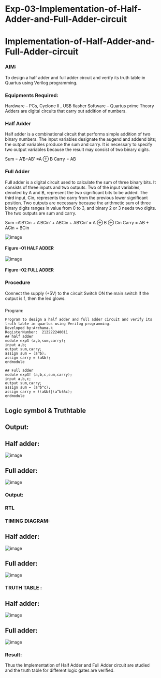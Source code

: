 # Exp-03-Implementation-of-Half-Adder-and-Full-Adder-circuit

# Implementation-of-Half-Adder-and-Full-Adder-circuit
### AIM:
To design a half adder and full adder circuit and verify its truth table in Quartus using Verilog programming.

### Equipments Required:
Hardware – PCs, Cyclone II , USB flasher
Software – Quartus prime
Theory
Adders are digital circuits that carry out addition of numbers.

### Half Adder
Half adder is a combinational circuit that performs simple addition of two binary numbers. The input variables designate the augend and addend bits; the output variables produce the sum and carry. It is necessary to specify two output variables because the result may consist of two binary digits.

Sum = A’B+AB’ =A ⊕ B Carry = AB

### Full Adder
Full adder is a digital circuit used to calculate the sum of three binary bits. It consists of three inputs and two outputs. Two of the input variables, denoted by A and B, represent the two significant bits to be added. The third input, Cin, represents the carry from the previous lower significant position. Two outputs are necessary because the arithmetic sum of three binary digits ranges in value from 0 to 3, and binary 2 or 3 needs two digits. The two outputs are sum and carry.

Sum =A’B’Cin + A’BCin’ + ABCin + AB’Cin’ = A ⊕ B ⊕ Cin Carry = AB + ACin + BCin

 ![image](https://user-images.githubusercontent.com/36288975/163552156-a13e5a56-c638-4110-97d9-8896907c8d25.png)

#### Figure -01 HALF ADDER 


![image](https://user-images.githubusercontent.com/36288975/163552057-b3547877-6d07-45b4-b7e0-bcfebfad9e1d.png)

#### Figure -02 FULL ADDER 

### Procedure

Connect the supply (+5V) to the circuit
Switch ON the main switch
If the output is 1, then the led glows.
### 
Program:
```
Program to design a half adder and full adder circuit and verify its truth table in quartus using Verilog programming.
Developed by:Archana.k
RegisterNumber:  212222240011
## half adder
module exp3 (a,b,sum,carry);
input a,b;
output sum,carry;
assign sum = (a^b);
assign carry = (a&b);
endmodule

## Full adder
module exp3f (a,b,c,sum,carry);
input a,b,c;
output sum,carry;
assign sum = (a^b^c);
assign carry = ((a&b)|(a^b)&c);
endmodule
```
## Logic symbol & Truthtable
## Output:
## Half adder:
![image](https://github.com/22009150/Exp-02-Implementation-of-Half-Adder-and-Full-Adder-circuit/assets/118708624/4bd85176-b0fe-4a99-bd02-552571142485)
## Full adder:
![image](https://github.com/22009150/Exp-02-Implementation-of-Half-Adder-and-Full-Adder-circuit/assets/118708624/669769d8-3037-4ad6-80b3-b2ec8e24093d)



### Output:
### RTL
### TIMING DIAGRAM:
## Half adder:
![image](https://github.com/22009150/Exp-02-Implementation-of-Half-Adder-and-Full-Adder-circuit/assets/118708624/5d936cb9-41e8-4d45-ac80-7049c7b1250f)
## Full adder:
![image](https://github.com/22009150/Exp-02-Implementation-of-Half-Adder-and-Full-Adder-circuit/assets/118708624/2d80e374-b635-40a1-ae2f-3f174f093b33)


### TRUTH TABLE :
## Half adder:
![image](https://github.com/22009150/Exp-02-Implementation-of-Half-Adder-and-Full-Adder-circuit/assets/118708624/db4cc51b-abfa-4a5e-a5c9-71b692e172fe)
## Full adder:
![image](https://github.com/22009150/Exp-02-Implementation-of-Half-Adder-and-Full-Adder-circuit/assets/118708624/c6310870-941a-4392-8c93-6820fba71953)

### Result:
Thus the Implementation of Half Adder and Full Adder circuit are studied and the truth table for different logic gates are verified.
